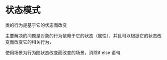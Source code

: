 # 状态模式

类的行为是基于它的状态而改变

主要解决的问题是对象的行为依赖于它的状态（属性），并且可以根据它的状态改变而改变它的相关行为，

使用场景为行为随状态改变而改变的场景，消除if else 语句